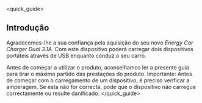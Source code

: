<quick_guide> 
## Introdução
Agradecemos-lhe a sua confiança pela aquisição do seu novo *Energy Car Charger Dual 3.1A*. Com este dispositivo poderá carregar dois dispositivos portáteis através de USB enquanto conduz o seu carro.

Antes de começar a utilizar o produto, aconselhamos ler a presente guia para tirar o máximo partido das prestações do  produto. Importante: Antes de começar com o carregamento de um dispositivo, é preciso verificar a amperagem. Se esta não for correcta, pode que o dispositivo não carregue correctamente ou resulte danificado.
</quick_guide>
